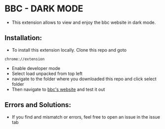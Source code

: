 # BBC - DARK MODE
- This extension allows to view and enjoy the bbc website in dark mode.


## Installation:
- To install this extension locally. Clone this repo and goto 
```
chrome://extension
```
- Enable developer mode
- Select load unpacked from top left
- navigate to the folder where you downloaded this repo and click select folder
- Then navigate to [bbc's website](https://bbc.co.uk) and test it out


## Errors and Solutions:
- If you find and mismatch or errors, feel free to open an issue in the issue tab
